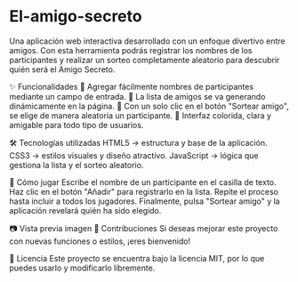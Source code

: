 # El-amigo-secreto
Una aplicación web interactiva desarrollado con un enfoque divertivo entre amigos.
Con esta herramienta podrás registrar los nombres de los participantes y realizar un sorteo completamente aleatorio para descubrir quién será el Amigo Secreto.

✨ Funcionalidades
📌 Agregar fácilmente nombres de participantes mediante un campo de entrada.
📝 La lista de amigos se va generando dinámicamente en la página.
🎲 Con un solo clic en el botón "Sortear amigo", se elige de manera aleatoria un participante.
🎨 Interfaz colorida, clara y amigable para todo tipo de usuarios.

🛠️ Tecnologías utilizadas
HTML5 → estructura y base de la aplicación.
CSS3 → estilos visuales y diseño atractivo.
JavaScript → lógica que gestiona la lista y el sorteo aleatorio.

🚀 Cómo jugar
Escribe el nombre de un participante en el casilla de texto.
Haz clic en el botón "Añadir" para registrarlo en la lista.
Repite el proceso hasta incluir a todos los jugadores.
Finalmente, pulsa "Sortear amigo" y la aplicación revelará quién ha sido elegido.

📷 Vista previa
imagen
🤝 Contribuciones
Si deseas mejorar este proyecto con nuevas funciones o estilos, ¡eres bienvenido!

📜 Licencia
Este proyecto se encuentra bajo la licencia MIT, por lo que puedes usarlo y modificarlo libremente.
